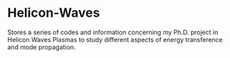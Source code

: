 # Helicon-Waves
Stores a series of codes and information concerning my Ph.D. project in Helicon Waves Plasmas to study different aspects of energy transference and mode propagation.
